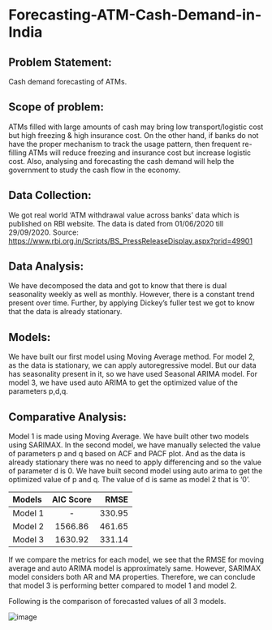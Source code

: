 # Forecasting-ATM-Cash-Demand-in-India


## Problem Statement:
Cash demand forecasting of ATMs.

## Scope of problem:
ATMs filled with large amounts of cash may bring low transport/logistic cost but high freezing & high insurance cost. On the other hand, if banks do not have the proper mechanism to track the usage pattern, then frequent re-filling ATMs will reduce freezing and insurance cost but increase logistic cost.
Also, analysing and forecasting the cash demand will help the government to study the cash flow in the economy.

## Data Collection:
We got real world ‘ATM withdrawal value across banks’ data which is published on RBI website.
The data is dated from 01/06/2020 till 29/09/2020.
Source: https://www.rbi.org.in/Scripts/BS_PressReleaseDisplay.aspx?prid=49901



## Data Analysis:
We have decomposed the data and got to know that there is dual seasonality weekly as well as monthly. However, there is a constant trend present over time. Further, by applying Dickey’s fuller test we got to know that the data is already stationary.

## Models:
We have built our first model using Moving Average method.
For model 2, as the data is stationary, we can apply autoregressive model. But our data has seasonality present in it, so we have used Seasonal ARIMA model.
For model 3, we have used auto ARIMA to get the optimized value of the parameters p,d,q.

## Comparative Analysis:
Model 1 is made using Moving Average.
We have built other two models using SARIMAX.
In the second model, we have manually selected the value of parameters p and q based on ACF and PACF plot. And as the data is already stationary there was no need to apply differencing and so the value of parameter d is 0.
We have built second model using auto arima to get the optimized value of p and q. The value of d is same as model 2 that is ‘0’.

| Models | AIC Score | RMSE |
| :---         |     :---:      |          ---: |
| Model 1   | -     | 330.95    |
| Model 2     | 1566.86       | 461.65      |
| Model 3     | 1630.92       | 331.14      |

      	      

If we compare the metrics for each model, we see that the RMSE for moving average and auto ARIMA model is approximately same.
However, SARIMAX model considers both AR and MA properties.
Therefore, we can conclude that model 3 is performing better compared to model 1 and model 2.

Following is the comparison of forecasted values of all 3 models.

![image](https://user-images.githubusercontent.com/65092287/100250479-b8956b80-2f63-11eb-8298-934a6480366c.png)
